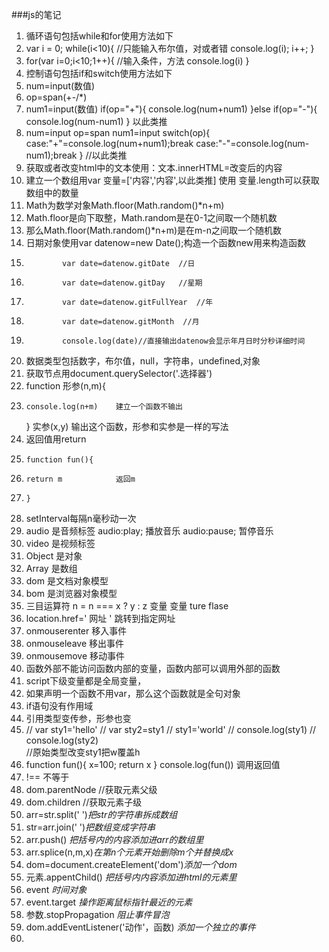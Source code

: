###js的笔记
1. 循环语句包括while和for使用方法如下
2. var i = 0;
        while(i<10){        //只能输入布尔值，对或者错
            console.log(i);
            i++;
        }
3. for(var i=0;i<10;1++){   //输入条件，方法
            console.log(i)
        } 
4. 控制语句包括if和switch使用方法如下
5.  num=input(数值)
6.  op=span(+-/*)
6.  num1=input(数值)
    if(op="+"){ 
        console.log(num+num1)
     }else if(op="-"){
        console.log(num-num1)
     }   以此类推
7. num=input
    op=span
    num1=input
    switch(op){
    case:"+"=console.log(num+num1);break
    case:"-"=console.log(num-num1);break
    }           //以此类推
8. 获取或者改变html中的文本使用：文本.innerHTML=改变后的内容
9. 建立一个数组用var 变量=['内容','内容',以此类推]
    使用   变量.length可以获取数组中的数量
10. Math为数学对象Math.floor(Math.random()*n+m)
11.    Math.floor是向下取整，Math.random是在0-1之间取一个随机数
12.    那么Math.floor(Math.random()*n+m)是在m-n之间取一个随机数
13. 日期对象使用var datenow=new Date();构造一个函数new用来构造函数
14.             var date=datenow.gitDate  //日
15.             var date=datenow.gitDay   //星期
16.             var date=datenow.gitFullYear  //年
17.             var date=datenow.gitMonth  //月
18.             console.log(date)//直接输出datenow会显示年月日时分秒详细时间
19. 数据类型包括数字，布尔值，null，字符串，undefined,对象
20. 获取节点用document.querySelector('.选择器')
21. function 形参(n,m){
22.     console.log(n+m)    建立一个函数不输出
    }
    实参(x,y)         输出这个函数，形参和实参是一样的写法
23. 返回值用return
24.     function fun(){
25.     return m            返回m
26.     }
27. setInterval每隔n毫秒动一次
28. audio   是音频标签
    audio:play;   播放音乐
    audio:pause;   暂停音乐
29. video    是视频标签
30. Object  是对象
31. Array   是数组
32. dom   是文档对象模型
33. bom    是浏览器对象模型
34. 三目运算符   n = n === x ? y : z
                变量 变量     ture  flase
35. location.href=' 网址 '   跳转到指定网址
36. onmouserenter    移入事件
37. onmouseleave    移出事件
38. onmousemove      移动事件
39. 函数外部不能访问函数内部的变量，函数内部可以调用外部的函数
40. script下级变量都是全局变量，
41. 如果声明一个函数不用var，那么这个函数就是全句对象
42. if语句没有作用域
43. 引用类型变传参，形参也变
44. // var sty1='hello'
        // var sty2=sty1
        // sty1='world'
        // console.log(sty1)
        // console.log(sty2)   
        //原始类型改变sty1把w覆盖h
45. function fun(){
            x=100;
            return x
        }
        console.log(fun())
        调用返回值
46. !==   不等于
47. dom.parentNode   //获取元素父级
48. dom.children    //获取元素子级
49. arr=str.split(' ')*把str的字符串拆成数组*
50. str=arr.join(' ')*把数组变成字符串*
51. arr.push()  *把括号内的内容添加进arr的数组里*
52. arr.splice(n,m,x)*在第n个元素开始删除m个并替换成x*
53. dom=document.createElement('dom')*添加一个dom*
54. 元素.appentChild() *把括号内内容添加进html的元素里*
55. event  *时间对象*
56. event.target   *操作距离鼠标指针最近的元素*
57. 参数.stopPropagation *阻止事件冒泡*
58. dom.addEventListener('动作'，函数)  *添加一个独立的事件*
59. 